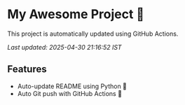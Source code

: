 # My Awesome Project 🚀

This project is automatically updated using GitHub Actions.

_Last updated: 2025-04-30 21:16:52 IST_

## Features
- Auto-update README using Python 🐍
- Auto Git push with GitHub Actions 🤖

